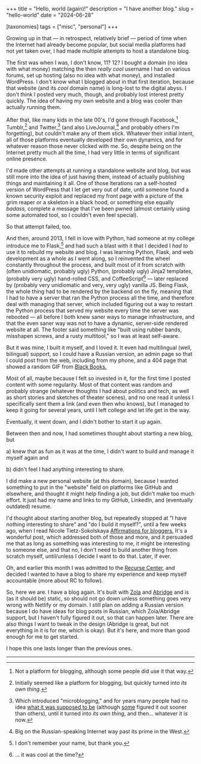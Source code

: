 +++
title = "Hello, world (again)!"
description = "I have another blog."
slug = "hello-world"
date = "2024-06-28"

[taxonomies]
tags = ["misc", "personal"]
+++

Growing up in that — in retrospect, relatively brief — period of time when the Internet had already become popular,
but social media platforms had not yet taken over, I had made multiple attempts to host a standalone blog.

The first was when I was, I don't know, 11? 12? I bought a domain (no idea with what money) matching the then
*really cool* username I had on various forums, set up hosting (also no idea with what money), and installed WordPress.
I don't know what I blogged about in that first iteration, because that website (and its *cool* domain name)
is long-lost to the digital abyss. I don't think I posted very much, though, and probably 
lost interest pretty quickly. The idea of having my own website and a blog was cooler than actually running them.

<!-- more -->

After that, like many kids in the late 00's, I'd gone through Facebook,[^1] Tumblr,[^2] and Twitter,[^3]
(and also LiveJournal,[^4] and probably others I'm forgetting), but couldn't make any of them stick. 
Whatever their initial intent, all of those platforms eventually developed their own dynamics, 
and for whatever reason those never clicked with me.
So, despite being on the Internet pretty much all the time, I had very little in terms of significant online presence.

I'd made other attempts at running a standalone website and blog, but was still more into the idea 
of just having them, instead of actually publishing things and maintaining it all. One of those iterations ran
a self-hosted version of WordPress that I let get very out of date, until someone
found a known security exploit and replaced my front page with a picture of the grim reaper or a skeleton
in a black hood, or something else equally *badass,* complete a message that I've been pwned
(almost certainly using some automated tool, so I couldn't even feel special). 

So that attempt failed, too.

And then, around 2013, I fell in love with Python, had someone at my college introduce me to Flask,[^5] 
and had such a blast with it that I decided I *had to* use it to rebuild my website and blog. I was learning
Python, Flask, and web development as a whole as I went along, so I reinvented the wheel constantly throughout 
the process, and built most of it from scratch with (often unidiomatic, probably ugly) Python,
(probably ugly) Jinja2 templates, (probably very ugly) hand-rolled CSS, and CoffeeScript[^6] — 
later replaced by (probably very unidiomatic and very, very ugly) vanilla JS. Being Flask, 
the whole thing had to be rendered by the backend on the fly, 
meaning that I had to have a server that ran the Python process all the time, and therefore deal with managing 
that server, which included figuring out a way to restart the Python process that served my website every time
the server was rebooted — all before I both knew saner ways to manage infrastructure, and that the even saner way was
not to have a dynamic, server-side rendered website at all. The footer said something like "built using rubber bands, 
misshapen screws, and a rusty multitool," so I was at least self-aware.

But it was mine, I built it myself, and I loved it. It even had multilingual (well, bilingual) support, 
so I could have a Russian version, an admin page so that I could post from the web, including from my phone, 
and a 404 page that showed a random GIF from [Black Books.](https://en.wikipedia.org/wiki/Black_Books)

Most of all, maybe because I felt so invested in it, for the first time I posted content with some regularity. 
Most of that content was random and probably strange (whatever thoughts I had about 
politics and tech, as well as short stories and sketches of theater scenes), and no one read it unless
I specifically sent them a link (and even then who knows), but I managed to keep it going for several years,
until I left college and let life get in the way.

Eventually, it went down, and I didn't bother to start it up again.

Between then and now, I had sometimes thought about starting a new blog, but 

a) knew that as fun as it was at the time,
I didn't want to build and manage it myself again and 

b) didn't feel I had anything interesting to share. 

I did make a new personal website (at this domain), because I wanted something to put in the "website" 
field on platforms like GitHub and elsewhere, and thought it might help finding a job,
but didn't make too much effort. It just had my name and links to my GitHub, LinkedIn, and (eventually outdated)
resume.

I'd thought about starting another blog, but repeatedly stopped at "I have nothing interesting to share" and 
"do I build it myself?", until a few weeks ago, when I read Nicole Tietz-Sokolskaya 
[Affirmations for bloggers.](https://ntietz.com/blog/blogging-affirmations/)
It's a wonderful post, which addressed both of those and more,
and it persuaded me that as long as something was interesting to me, it might be interesting
to someone else, and that no, I don't need to build another thing from scratch myself, until/unless I decide
I want to do that. Later, if ever.

Oh, and earlier this month I was 
admitted to the [Recurse Center,](https://www.recurse.com/) and decided I wanted to have a blog
to share my experience and keep myself accountable (more about RC to follow).

So, here we are. I have a blog again. It's built with [Zola](https://www.getzola.org/) 
and [Abridge](https://abridge.pages.dev/) and is (as it should be) static,
so should not go down unless something goes very wrong with Netlify or my domain. 
I still plan on adding a Russian version because I do have ideas for blog posts in Russian, 
which Zola/Abridge support, but I haven't
fully figured it out, so that can happen later. There are also things I want to tweak in the design (Abridge
is great, but not everything in it is for me, which is okay). But it's here, and more than good enough 
for me to get started.

I hope this one lasts longer than the previous ones.

<hr>

[^1]: Not a platform for blogging, although some people did use it that way.

[^2]: Initially seemed like a platform for blogging, but quickly turned into *its own thing.*

[^3]: Which introduced "microblogging," and for years many people had no idea 
[what it was supposed to be](https://en.wikipedia.org/wiki/Twitter#cite_ref-Inc_44-0) 
(although [some](https://www.wired.com/story/black-twitter-oral-history-part-i-coming-together/)
figured it out sooner than others), until it turned into *its own thing*, and then... whatever it is now.

[^4]: Big on the Russian-speaking Internet way past its prime in the West.

[^5]: I don't remember your name, but thank you.

[^6]: ... it was cool at the time?



